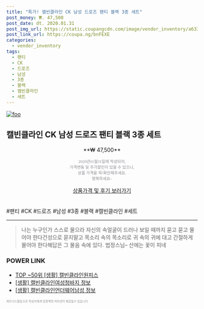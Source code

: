 ```yaml
--- 
title: "특가! 캘빈클라인 CK 남성 드로즈 팬티 블랙 3종 세트" 
post_money: ₩. 47,500 
post_date: dt. 2020.01.31 
post_img_url: https://static.coupangcdn.com/image/vendor_inventory/a633/15d0ee8f2401f1edb9639966195f5f3742b2fcb5b38b2283f6bfe2ee21a1.jpg 
post_link_url: https://coupa.ng/bnFEXE 
categories: 
  - vendor_inventory 
tags: 
  - 팬티 
  - CK 
  - 드로즈 
  - 남성 
  - 3종 
  - 블랙 
  - 캘빈클라인 
  - 세트 
--- 
```

[![foo](https://static.coupangcdn.com/image/vendor_inventory/a633/15d0ee8f2401f1edb9639966195f5f3742b2fcb5b38b2283f6bfe2ee21a1.jpg)](https://coupa.ng/bnFEXE) 

## 캘빈클라인 CK 남성 드로즈 팬티 블랙 3종 세트 
<p style="text-align: center;">**₩ 47,500**</p> 
<p style="text-align: center;"><span style="color: #898c8f; font-family: Georgia,Times,serif; font-size: 0.75em;">2020년01월31일에 작성되어, <br>가격변동 및 추가할인이 있을 수 있으니,<br> 상품 가격을 꼭!확인해주세요.<br>행복하세요~</span> 
</p>	 
<div markdown="0" style="text-align: center;"><a href="https://coupa.ng/bnFEXE" class="btn btn--success">상품가격 및 후기 보러가기</a></div> 
<br><br> 
  #팬티 #CK #드로즈 #남성 #3종 #블랙 #캘빈클라인 #세트 
<hr> 

> 나는 누구인가 스스로 물으라 자신의 속얼굴이 드러나 보일 때까지 묻고 묻고 물어야 한다건성으로 묻지말고 목소리 속의 목소리로 귀 속의 귀에 대고 간절하게 물어야 한다해답은 그 물음 속에 있다. 법정스님–  산에는 꽃이 피네 


### POWER LINK

* <a href="https://blog.naver.com/fasyy4321/221780944769" target="_blank"> TOP ~50위 [생활] 캘빈클라인원피스</a>
* <a href="https://blog.naver.com/fasyy4321/221761959341" target="_blank"> [생활] 캘빈클라인여성청바지 정보 </a>
* <a href="https://blog.naver.com/fasyy4321/221765331899" target="_blank"> [생활] 캘빈클라인언더웨어남성 정보 </a>

<span style="color: #898c8f; font-family: Georgia,Times,serif; font-size: 0.55em;">파트너스활동으로 작성자에게 일정액의 커미션이 제공될수 있습니다.</span> 
